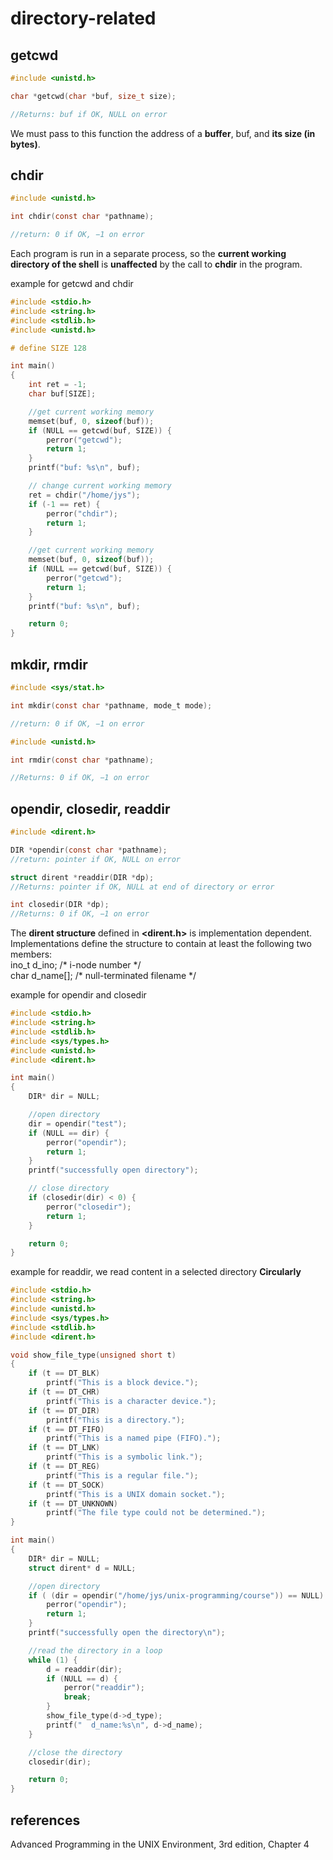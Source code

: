 # directory-related  

## getcwd  

```c
#include <unistd.h>

char *getcwd(char *buf, size_t size);

//Returns: buf if OK, NULL on error
```

We must pass to this function the address of a **buffer**, buf, and **its size (in bytes)**.  

## chdir  

```c
#include <unistd.h>

int chdir(const char *pathname);

//return: 0 if OK, −1 on error
```

Each program is run in a separate process, so the **current working directory of the shell** is **unaffected** by the call to **chdir** in the program.  

example for getcwd and chdir  

```c
#include <stdio.h>
#include <string.h>
#include <stdlib.h>
#include <unistd.h>

# define SIZE 128

int main()
{
    int ret = -1;
    char buf[SIZE];

    //get current working memory
    memset(buf, 0, sizeof(buf));
    if (NULL == getcwd(buf, SIZE)) {
        perror("getcwd");
        return 1;
    }
    printf("buf: %s\n", buf);

    // change current working memory
    ret = chdir("/home/jys");
    if (-1 == ret) {
        perror("chdir");
        return 1;
    }

    //get current working memory
    memset(buf, 0, sizeof(buf));
    if (NULL == getcwd(buf, SIZE)) {
        perror("getcwd");
        return 1;
    }
    printf("buf: %s\n", buf);

    return 0;
}
```

## mkdir, rmdir  

```c
#include <sys/stat.h>

int mkdir(const char *pathname, mode_t mode);

//return: 0 if OK, −1 on error
```

```c
#include <unistd.h>

int rmdir(const char *pathname);

//Returns: 0 if OK, −1 on error
```

## opendir, closedir, readdir  

```c
#include <dirent.h>

DIR *opendir(const char *pathname);
//return: pointer if OK, NULL on error

struct dirent *readdir(DIR *dp);
//Returns: pointer if OK, NULL at end of directory or error

int closedir(DIR *dp);
//Returns: 0 if OK, −1 on error
```

The **dirent structure** defined in **\<dirent.h\>** is implementation dependent. Implementations define the structure to contain at least the following two members:  
ino_t d_ino;        \/\* i-node number \*\/  
char d_name[];      \/\* null-terminated filename \*\/  
  
example for opendir and closedir  

```c
#include <stdio.h>
#include <string.h>
#include <stdlib.h>
#include <sys/types.h>
#include <unistd.h>
#include <dirent.h>

int main()
{
    DIR* dir = NULL;

    //open directory
    dir = opendir("test");
    if (NULL == dir) {
        perror("opendir");
        return 1;
    }
    printf("successfully open directory");

    // close directory
    if (closedir(dir) < 0) {
        perror("closedir");
        return 1;
    }

    return 0;
}
```

example for readdir, we read content in a selected directory **Circularly**  

```c
#include <stdio.h>
#include <string.h>
#include <unistd.h>
#include <sys/types.h>
#include <stdlib.h>
#include <dirent.h>

void show_file_type(unsigned short t)
{
    if (t == DT_BLK) 
        printf("This is a block device.");
    if (t == DT_CHR) 
        printf("This is a character device.");
    if (t == DT_DIR) 
        printf("This is a directory.");
    if (t == DT_FIFO) 
        printf("This is a named pipe (FIFO).");
    if (t == DT_LNK) 
        printf("This is a symbolic link.");
    if (t == DT_REG) 
        printf("This is a regular file.");
    if (t == DT_SOCK) 
        printf("This is a UNIX domain socket.");
    if (t == DT_UNKNOWN) 
        printf("The file type could not be determined.");
}

int main()
{
    DIR* dir = NULL;
    struct dirent* d = NULL;

    //open directory
    if ( (dir = opendir("/home/jys/unix-programming/course")) == NULL) {
        perror("opendir");
        return 1;
    }
    printf("successfully open the directory\n");

    //read the directory in a loop
    while (1) {
        d = readdir(dir);
        if (NULL == d) {
            perror("readdir");
            break;
        }
        show_file_type(d->d_type);
        printf("  d_name:%s\n", d->d_name);
    }

    //close the directory
    closedir(dir);

    return 0;
}
```

## references  

Advanced Programming in the UNIX Environment, 3rd edition, Chapter 4  
